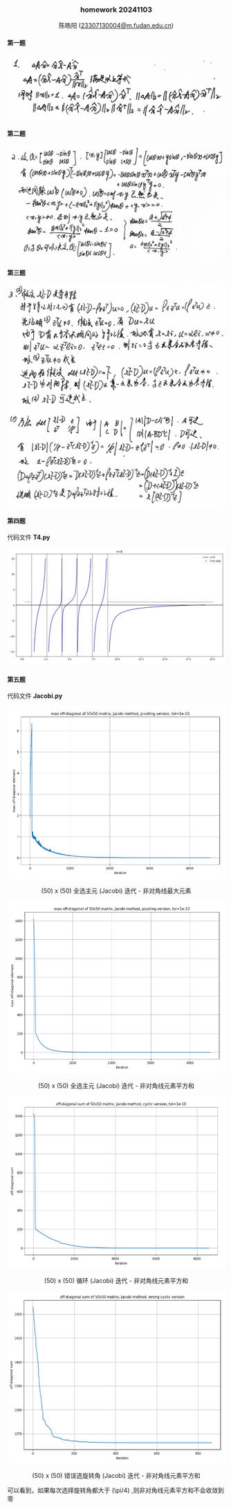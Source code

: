 <center>

### homework 20241103
陈皓阳  \(23307130004@m.fudan.edu.cn\)

</center>

#### 第一题

<img src=T1.jpg>
<br>


#### 第二题

<img src=T2.jpg>
<br>


#### 第三题

<img src=T3.1.jpg height>
<img src=T3.2.jpg height>

<div style="page-break-after: always;"></div>

#### 第四题

代码文件 **T4.py**

<img src=T4_result.png height>

<div style="page-break-after: always;"></div>

#### 第五题

代码文件 **Jacobi.py**

<img src=T5.1.png height=400>
<center>

\(50\) x \(50\) 全选主元 \(Jacobi\) 迭代 - 非对角线最大元素
</center>

<img src=T5.2.png height=400>

<center>

\(50\) x \(50\) 全选主元 \(Jacobi\) 迭代 - 非对角线元素平方和
</center>

<img src=T5.3.png height=400>

<center>

\(50\) x \(50\) 循环 \(Jacobi\) 迭代 - 非对角线元素平方和
</center>

<img src=T5.4.png height=400>

<center>

\(50\) x \(50\) 错误选旋转角 \(Jacobi\) 迭代 - 非对角线元素平方和
</center>

可以看到，如果每次选择旋转角都大于 \(\pi/4\) ,则非对角线元素平方和不会收敛到零
